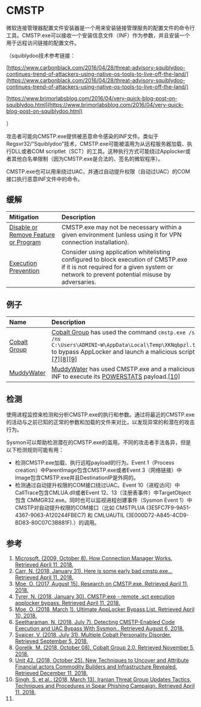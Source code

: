 # CMSTP

微软连接管理器配置文件安装器是一个用来安装链接管理服务的配置文件的命令行工具。CMSTP.exe可以接收一个安装信息文件（INF）作为参数，并且安装一个用于远程访问链接的配置文件。

（squiblydoo技术参考链接：

[https://www.carbonblack.com/2016/04/28/threat-advisory-squiblydoo-continues-trend-of-attackers-using-native-os-tools-to-live-off-the-land/](https://www.carbonblack.com/2016/04/28/threat-advisory-squiblydoo-continues-trend-of-attackers-using-native-os-tools-to-live-off-the-land/)

[https://www.brimorlabsblog.com/2016/04/very-quick-blog-post-on-squiblydoo.html](https://www.brimorlabsblog.com/2016/04/very-quick-blog-post-on-squiblydoo.html)

）

攻击者可能向CMSTP.exe提供被恶意命令感染的INF文件。类似于 Regsvr32/“Squiblydoo”技术，CMSTP.exe可能被滥用为从远程服务器加载、执行DLL或者COM scriptlet（SCT）的工具。这种执行方式可能绕过Applocker或者其他白名单限制（因为CMSTP.exe是合法的、签名的微软程序）。

CMSTP.exe也可以用来绕过UAC，并通过自动提升权限（自动过UAC）的COM接口执行恶意INF文件中的命令。

## 缓解

| Mitigation | Description |
| :--- | :--- |
| [Disable or Remove Feature or Program](https://attack.mitre.org/mitigations/M1042) | CMSTP.exe may not be necessary within a given environment \(unless using it for VPN connection installation\). |
| [Execution Prevention](https://attack.mitre.org/mitigations/M1038) | Consider using application whitelisting configured to block execution of CMSTP.exe if it is not required for a given system or network to prevent potential misuse by adversaries. |

## 例子

| Name | Description |
| :--- | :--- |
| [Cobalt Group](https://attack.mitre.org/groups/G0080) | [Cobalt Group](https://attack.mitre.org/groups/G0080) has used the command `cmstp.exe /s /ns C:\Users\ADMINI~W\AppData\Local\Temp\XKNqbpzl.txt` to bypass AppLocker and launch a malicious script.[\[7\]](https://blog.talosintelligence.com/2018/07/multiple-cobalt-personality-disorder.html)[\[8\]](https://blog.morphisec.com/cobalt-gang-2.0)[\[9\]](https://researchcenter.paloaltonetworks.com/2018/10/unit42-new-techniques-uncover-attribute-cobalt-gang-commodity-builders-infrastructure-revealed/) |
| [MuddyWater](https://attack.mitre.org/groups/G0069) | [MuddyWater](https://attack.mitre.org/groups/G0069) has used CMSTP.exe and a malicious INF to execute its [POWERSTATS](https://attack.mitre.org/software/S0223) payload.[\[10\]](https://www.fireeye.com/blog/threat-research/2018/03/iranian-threat-group-updates-ttps-in-spear-phishing-campaign.html) |

## 检测

使用进程监控来检测和分析CMSTP.exe的执行和参数。通过将最近的CMSTP.exe的活动与之前已知的正常的参数和加载的文件来对比，以发现异常的和潜在的攻击行为。

Sysmon可以帮助检测潜在的CMSTP.exe的滥用。不同的攻击者手法各异，但是以下检测规则可能有用：

* 检测CMSTP.exe加载、执行远程payload的行为。Event 1（Process creation）中ParentImage包含CMSTP.exe或者Event 3（网络链接）中Image包含CMSTP.exe并且DestinationIP是外网的。
* 检测通过自动提升权限的COM接口绕过UAC。Event 10（进程访问）中CallTrace包含CMLUA.dll或者Event 12、13（注册表事件）中TargetObject包含 CMMGR32.exe。同时也可以监视进程创建事件（Sysmon Event 1）中CMSTP对自动提升权限的COM接口（比如 CMSTPLUA \(3E5FC7F9-9A51-4367-9063-A120244FBEC7\) 和 CMLUAUTIL \(3E000D72-A845-4CD9-BD83-80C07C3B881F\).）的调用。

## 参考

1. [Microsoft. \(2009, October 8\). How Connection Manager Works. Retrieved April 11, 2018.](https://docs.microsoft.com/previous-versions/windows/it-pro/windows-server-2003/cc786431%28v=ws.10%29)
2. [Carr, N. \(2018, January 31\). Here is some early bad cmstp.exe... Retrieved April 11, 2018.](https://twitter.com/ItsReallyNick/status/958789644165894146)
3. [Moe, O. \(2017, August 15\). Research on CMSTP.exe. Retrieved April 11, 2018.](https://msitpros.com/?p=3960)
4. [Tyrer, N. \(2018, January 30\). CMSTP.exe - remote .sct execution applocker bypass. Retrieved April 11, 2018.](https://twitter.com/NickTyrer/status/958450014111633408)
5. [Moe, O. \(2018, March 1\). Ultimate AppLocker Bypass List. Retrieved April 10, 2018.](https://github.com/api0cradle/UltimateAppLockerByPassList)
6. [Seetharaman, N. \(2018, July 7\). Detecting CMSTP-Enabled Code Execution and UAC Bypass With Sysmon.. Retrieved August 6, 2018.](http://www.endurant.io/cmstp/detecting-cmstp-enabled-code-execution-and-uac-bypass-with-sysmon/)
7. [Svajcer, V. \(2018, July 31\). Multiple Cobalt Personality Disorder. Retrieved September 5, 2018.](https://blog.talosintelligence.com/2018/07/multiple-cobalt-personality-disorder.html)
8. [Gorelik, M. \(2018, October 08\). Cobalt Group 2.0. Retrieved November 5, 2018.](https://blog.morphisec.com/cobalt-gang-2.0)
9. [Unit 42. \(2018, October 25\). New Techniques to Uncover and Attribute Financial actors Commodity Builders and Infrastructure Revealed. Retrieved December 11, 2018.](https://researchcenter.paloaltonetworks.com/2018/10/unit42-new-techniques-uncover-attribute-cobalt-gang-commodity-builders-infrastructure-revealed/)
10. [Singh, S. et al.. \(2018, March 13\). Iranian Threat Group Updates Tactics, Techniques and Procedures in Spear Phishing Campaign. Retrieved April 11, 2018.](https://www.fireeye.com/blog/threat-research/2018/03/iranian-threat-group-updates-ttps-in-spear-phishing-campaign.html)
11. 


